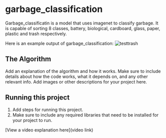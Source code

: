 # garbage_classification

Garbage_classificatin is a model that uses imagenet to classify garbage. It is capable of sorting 8 classes, battery, biological, cardboard, glass, paper, plastic and trash respectively. 

Here is an example output of garbage_classification:
![testtrash](https://github.com/user-attachments/assets/45111ebf-4255-4325-9ede-1e4928877585)

## The Algorithm

Add an explanation of the algorithm and how it works. Make sure to include details about how the code works, what it depends on, and any other relevant info. Add images or other descriptions for your project here. 

## Running this project

1. Add steps for running this project.
2. Make sure to include any required libraries that need to be installed for your project to run.

[View a video explanation here](video link)
